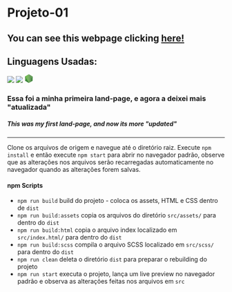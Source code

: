 # Projeto-01
## You can see this webpage clicking [here!](https://vini-se.github.io/Projeto-01/dist/)

## Linguagens Usadas:

<code><img height="20" src="https://raw.githubusercontent.com/rhoit/mode-icons/dump/icons/html.png"></code>
<code><img height="20" src="https://raw.githubusercontent.com/rhoit/mode-icons/dump/icons/sass.png"></code>
<code><img height="20" src="https://raw.githubusercontent.com/github/explore/80688e429a7d4ef2fca1e82350fe8e3517d3494d/topics/nodejs/nodejs.png"></code>

### Essa foi a minha primeira land-page, e agora a deixei mais "atualizada"
##### This was my first land-page, and now its more "updated"

------------------------------------------------------------------------------------------------------------------------------------------

Clone os arquivos de origem e navegue até o diretório raiz. Execute `npm install` e então execute `npm start` para abrir no navegador padrão, observe que as alterações nos arquivos serão recarregadas automaticamente no navegador quando as alterações forem salvas.

#### npm Scripts

- `npm run build` build do projeto - coloca os assets, HTML e CSS dentro de `dist`
- `npm run build:assets` copia os arquivos do diretório `src/assets/` para dentro do `dist`
- `npm run build:html` copia o arquivo index localizado em `src/index.html/` para dentro do  `dist`
- `npm run build:scss` compila o arquivo SCSS localizado em `src/scss/` para dentro do `dist`
- `npm run clean` deleta o diretório `dist` para preparar o rebuilding do projeto
- `npm run start` executa o projeto, lança um live preview no navegador padrão e observa as alterações feitas nos arquivos em `src`
